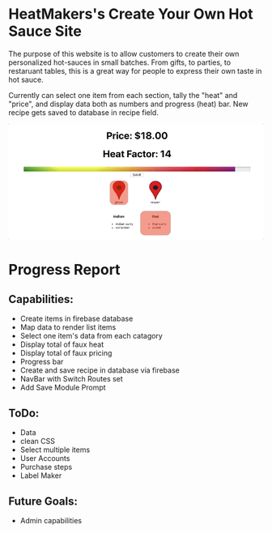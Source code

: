 <h1>HeatMakers's Create Your Own Hot Sauce Site</h1>
<p>The purpose of this website is to allow customers to create their own personalized hot-sauces in small batches.  From gifts, to parties, to restaruant tables, this is a great way for people to express their own taste in hot sauce.</p>
<p>Currently can select one item from each section, tally the "heat" and "price", and display data both as numbers and progress (heat) bar.  New recipe gets saved to database in recipe field.</p>

<img src="./public/heatseeker1.gif"/>

# Progress Report
## Capabilities:
* Create items in firebase database
* Map data to render list items
* Select one item's data from each catagory
* Display total of faux heat
* Display total of faux pricing
* Progress bar
* Create and save recipe in database via firebase
* NavBar with Switch Routes set
* Add Save Module Prompt

## ToDo:
* Data
* clean CSS
* Select multiple items
* User Accounts
* Purchase steps
* Label Maker

## Future Goals:
* Admin capabilities